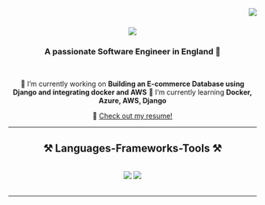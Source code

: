 <img align="right" src="https://visitor-badge.laobi.icu/badge?page_id=oluchinwade.oluchinwade" />

<h1 align="center">
    <img src="https://readme-typing-svg.herokuapp.com/?font=Righteous&size=35&center=true&vCenter=true&width=500&height=70&duration=4000&lines=Hi+There!+👋+😊;+I'm+Oluchukwu+Nwade!;" />
</h1>
<h3 align="center">A passionate Software Engineer in England 🏴󠁧󠁢󠁥󠁮󠁧󠁿 </h3>

<br/>

<div align="center">
 
 🔭 I’m currently working on **Building an E-commerce Database using Django and integrating docker and AWS**
 🌱 I’m currently learning **Docker, Azure, AWS, Django**

  📄 [Check out my resume!](Pearl%20Nwade's%20SWE%20CV.pdf)

  <hr/>
 
<h2 align="center">⚒️ Languages-Frameworks-Tools ⚒️</h2>
<br/>
<div align="center">
    <img src="https://skillicons.dev/icons?i=react,html,css,vscode,github,figma,r,aws,linux" />
    <img src="https://skillicons.dev/icons?i=nodejs,python,javascript,typescript,mysql,flask,django" /><br>
</div>

<br/>
<hr/>
